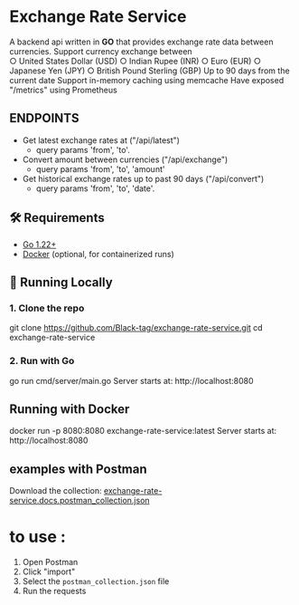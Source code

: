 # Exchange Rate Service


A backend api written in **GO** that provides exchange rate data between currencies.
Support currency exchange between  
○ United States Dollar (USD) 
○ Indian Rupee (INR) 
○ Euro (EUR) 
○ Japanese Yen (JPY) 
○ British Pound Sterling (GBP)
Up to 90 days from the current date 
Support in-memory caching using memcache
Have exposed "/metrics" using Prometheus

## ENDPOINTS
- Get latest exchange rates at ("/api/latest")
  - query params 'from', 'to'.
- Convert amount between currencies ("/api/exchange")
  - query params 'from', 'to', 'amount'
- Get historical exchange rates up to past 90 days ("/api/convert")
  - query params 'from', 'to', 'date'.

## 🛠️ Requirements
- [Go 1.22+](https://go.dev/dl/)  
- [Docker](https://docs.docker.com/get-docker/) (optional, for containerized runs)


## 🚀 Running Locally
### 1. Clone the repo
git clone https://github.com/Black-tag/exchange-rate-service.git
cd exchange-rate-service



### 2. Run with Go 
go run cmd/server/main.go
Server starts at: http://localhost:8080

## Running with Docker 
docker run -p 8080:8080 exchange-rate-service:latest
Server starts at: http://localhost:8080


## examples with Postman
Download the collection: [exchange-rate-service.docs.postman_collection.json](./postman_collection.json)

# to use :
1. Open Postman
2. Click "import"
3. Select the `postman_collection.json` file
4. Run the requests





